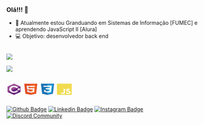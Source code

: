 ### Olá!!! 👋



- 🌱 Atualmente estou Granduando em Sistemas de Informação [FUMEC] e aprendendo JavaScript II [Alura]
- 💻 Objetivo: desenvolvedor back end

##

<p align="justify">
  <img align="center" src="https://github-readme-stats.vercel.app/api?username=pedroagra&show_icons=true&count_private=true&theme=algolia" />
</p>
<p>
  <img align="center" src="https://github-readme-stats.vercel.app/api/top-langs/?username=pedroagra&layout=compact&theme=algolia" />
</p>



<div style="display: inline_block"><br>
  <img align="center" alt="Rafa-Csharp" height="30" width="40" src="https://raw.githubusercontent.com/devicons/devicon/master/icons/csharp/csharp-original.svg">
  <img align="center" alt="Rafa-HTML" height="30" width="40" src="https://raw.githubusercontent.com/devicons/devicon/master/icons/html5/html5-original.svg">
  <img align="center" alt="Rafa-CSS" height="30" width="40" src="https://raw.githubusercontent.com/devicons/devicon/master/icons/css3/css3-original.svg">
  <img align="center" alt="PedroAgra-Js" height="30" width="40" src="https://raw.githubusercontent.com/devicons/devicon/master/icons/javascript/javascript-plain.svg"> 
</div>

##

[![Github Badge](https://img.shields.io/badge/-Github-000?style=flat-square&logo=Github&logoColor=white&link=https://github.com/pedroagra)](https://github.com/andreluizsecco)
[![Linkedin Badge](https://img.shields.io/badge/-LinkedIn-blue?style=flat-square&logo=Linkedin&logoColor=white&link=https://www.linkedin.com/in/andreluizsecco/)](https://www.linkedin.com/in/andreluizsecco/)
[![Instagram Badge](https://img.shields.io/badge/-Instagram-C13584?style=flat-square&labelColor=C13584&logo=instagram&logoColor=white&link=https://www.instagram.com/secco.andre/)](https://www.instagram.com/pedroagra/)
[![Discord Community](https://img.shields.io/badge/-Discord&nbsp;Community-6f84d2?style=flat-square&labelColor=6f84d2&logo=discord&logoColor=white&link=http://bit.ly/andresecco_discord)](http://bit.ly/pedroagra_discord)


